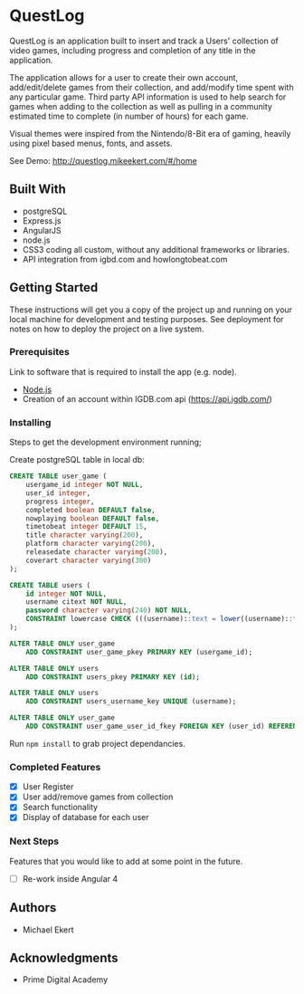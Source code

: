 # QuestLog

QuestLog is an application built to insert and track a Users' collection of video games, including progress and completion of any title in the application. 

The application allows for a user to create their own account, add/edit/delete games from their collection, and add/modify time spent with any particular game. Third party API information is used to help search for games when adding to the collection as well as pulling in a community estimated time to complete (in number of hours) for each game.

Visual themes were inspired from the Nintendo/8-Bit era of gaming, heavily using pixel based menus, fonts, and assets.

See Demo: http://questlog.mikeekert.com/#/home

## Built With

- postgreSQL
- Express.js
- AngularJS
- node.js
- CSS3 coding all custom, without any additional frameworks or libraries.
- API integration from igbd.com and howlongtobeat.com

## Getting Started

These instructions will get you a copy of the project up and running on your local machine for development and testing purposes. See deployment for notes on how to deploy the project on a live system.

### Prerequisites

Link to software that is required to install the app (e.g. node).

- [Node.js](https://nodejs.org/en/)
- Creation of an account within IGDB.com api (https://api.igdb.com/)

### Installing

Steps to get the development environment running;

Create postgreSQL table in local db:

```sql
CREATE TABLE user_game (
    usergame_id integer NOT NULL,
    user_id integer,
    progress integer,
    completed boolean DEFAULT false,
    nowplaying boolean DEFAULT false,
    timetobeat integer DEFAULT 15,
    title character varying(200),
    platform character varying(200),
    releasedate character varying(200),
    coverart character varying(300)
);

CREATE TABLE users (
    id integer NOT NULL,
    username citext NOT NULL,
    password character varying(240) NOT NULL,
    CONSTRAINT lowercase CHECK (((username)::text = lower((username)::text)))
);

ALTER TABLE ONLY user_game
    ADD CONSTRAINT user_game_pkey PRIMARY KEY (usergame_id);

ALTER TABLE ONLY users
    ADD CONSTRAINT users_pkey PRIMARY KEY (id);

ALTER TABLE ONLY users
    ADD CONSTRAINT users_username_key UNIQUE (username);

ALTER TABLE ONLY user_game
    ADD CONSTRAINT user_game_user_id_fkey FOREIGN KEY (user_id) REFERENCES users(id) ON DELETE CASCADE;
```

Run ``` npm install ``` to grab project dependancies.

### Completed Features

- [x] User Register
- [x] User add/remove games from collection
- [x] Search functionality
- [x] Display of database for each user

### Next Steps

Features that you would like to add at some point in the future.

- [ ] Re-work inside Angular 4



## Authors

* Michael Ekert


## Acknowledgments

* Prime Digital Academy
